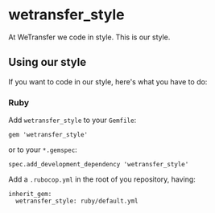 # wetransfer_style
At WeTransfer we code in style. This is our style.

## Using our style

If you want to code in our style, here's what you have to do:

### Ruby

Add `wetransfer_style` to your `Gemfile`:

```
gem 'wetransfer_style'
```

or to your `*.gemspec`:

```
spec.add_development_dependency 'wetransfer_style'
```

Add a `.rubocop.yml` in the root of you repository, having:

```
inherit_gem:
  wetransfer_style: ruby/default.yml
```
